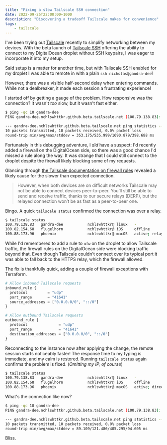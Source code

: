 ```yaml
---
title: "Fixing a slow Tailscale SSH connection"
date: 2022-09-25T22:00:00+1000
description: "Discovering a tradeoff Tailscale makes for convenience"
tags:
    - tailscale
---
```


I've been trying out [Tailscale](https://tailscale.com/) recently to simplify networking between my devices. With the beta launch of [Tailscale SSH](https://tailscale.com/blog/tailscale-ssh/) offering the ability to connect to my DigitalOcean droplet without SSH keypairs, I was eager to incorporate it into my setup.

Said setup is a matter for another time, but with Tailscale SSH enabled for my droplet I was able to remote in with a plain `ssh nicholas@gandra-dee`!

However, there was a visible half-second delay when entering commands. While not a dealbreaker, it made each session a frustrating experience!

<!--more-->

I started off by getting a gauge of the problem. How responsive was the connection? It wasn't _too_ slow, but it wasn't fast either.

```sh
$ ping -qc 10 gandra-dee
PING gandra-dee.nchlswhttkr.github.beta.tailscale.net (100.79.138.83): 56 data bytes

--- gandra-dee.nchlswhttkr.github.beta.tailscale.net ping statistics ---
10 packets transmitted, 10 packets received, 0.0% packet loss
round-trip min/avg/max/stddev = 353.175/535.999/1690.879/398.688 ms
```

Fortunately in this debugging adventure, I _did_ have a suspect: I'd recently added a firewall on the DigitalOcean side, so there was a good chance I'd missed a rule along the way. It was strange that I could still connect to the droplet despite the firewall likely blocking some of my requests.

Glancing through [the Tailscale documentation on firewall rules](https://tailscale.com/kb/1082/firewall-ports/) revealed a likely cause for the slower than expected connection.

> However, when both devices are on difficult networks Tailscale may not be able to connect devices peer-to-peer. You’ll still be able to send and receive traffic, thanks to our secure relays (DERP), but the relayed connection won’t be as fast as a peer-to-peer one.

Bingo. A quick `tailscale status` confirmed the connection was over a relay.

```sh
$ tailscale status
100.79.138.83   gandra-dee           nchlswhttkr@ linux   -
100.82.154.68   flugelhorn           nchlswhttkr@ iOS     offline
100.88.173.96   phoenix              nchlswhttkr@ macOS   active; relay "syd", tx 1764024 rx 22460936
```

While I'd remembered to add a rule to `ufw` on the droplet to allow Tailscale traffic, the firewall rules on the DigitalOcean side were blocking traffic beyond that. Even though Tailscale couldn't connect over its typical port it was able to fall back to the HTTPS relay, which the firewall allowed.

The fix is thankfully quick, adding a couple of firewall exceptions with Terraform.

```terraform
# Allow inbound Tailscale requests
inbound_rule {
  protocol         = "udp"
  port_range       = "41641"
  source_addresses = ["0.0.0.0/0", "::/0"]
}

# Allow outbound Tailscale requests
outbound_rule {
  protocol              = "udp"
  port_range            = "41641"
  destination_addresses = ["0.0.0.0/0", "::/0"]
}
```

Reconnecting to the instance now after applying the change, the remote session starts noticeably faster! The response time to my typing is immediate, and my calm is restored. Running `tailscale status` again confirms the problem is fixed. (_Omitting my IP, of course_)

```sh
$ tailscale status
100.79.138.83   gandra-dee           nchlswhttkr@ linux   -
100.82.154.68   flugelhorn           nchlswhttkr@ iOS     offline
100.88.173.96   phoenix              nchlswhttkr@ macOS   active; direct 192.0.2.0:22697, tx 1794276 rx 22486396
```

What's the connection like now?

```sh
$ ping -qc 10 gandra-dee
PING gandra-dee.nchlswhttkr.github.beta.tailscale.net (100.79.138.83): 56 data bytes

--- gandra-dee.nchlswhttkr.github.beta.tailscale.net ping statistics ---
10 packets transmitted, 10 packets received, 0.0% packet loss
round-trip min/avg/max/stddev = 89.109/121.486/405.295/94.605 ms
```

Bliss.

